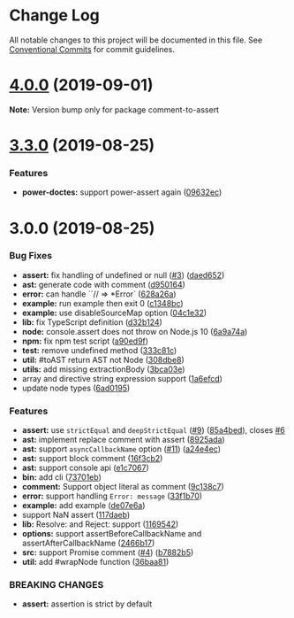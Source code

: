 # Change Log

All notable changes to this project will be documented in this file.
See [Conventional Commits](https://conventionalcommits.org) for commit guidelines.

# [4.0.0](https://github.com/azu/comment-to-assert/compare/v3.3.3...v4.0.0) (2019-09-01)

**Note:** Version bump only for package comment-to-assert





# [3.3.0](https://github.com/azu/comment-to-assert/compare/v3.2.1...v3.3.0) (2019-08-25)


### Features

* **power-doctes:** support power-assert again ([09632ec](https://github.com/azu/comment-to-assert/commit/09632ec))





# 3.0.0 (2019-08-25)


### Bug Fixes

* **assert:** fix handling of undefined or null ([#3](https://github.com/azu/comment-to-assert/issues/3)) ([daed652](https://github.com/azu/comment-to-assert/commit/daed652))
* **ast:** generate code with comment ([d950164](https://github.com/azu/comment-to-assert/commit/d950164))
* **error:** can handle ``// => *Error` ([628a26a](https://github.com/azu/comment-to-assert/commit/628a26a))
* **example:** run example then exit 0 ([c1348bc](https://github.com/azu/comment-to-assert/commit/c1348bc))
* **example:** use disableSourceMap option ([04c1e32](https://github.com/azu/comment-to-assert/commit/04c1e32))
* **lib:** fix TypeScript definition ([d32b124](https://github.com/azu/comment-to-assert/commit/d32b124))
* **node:** console.assert does not throw on Node.js 10 ([6a9a74a](https://github.com/azu/comment-to-assert/commit/6a9a74a))
* **npm:** fix npm test script ([a90ed9f](https://github.com/azu/comment-to-assert/commit/a90ed9f))
* **test:** remove undefined method ([333c81c](https://github.com/azu/comment-to-assert/commit/333c81c))
* **util:** #toAST return AST not Node ([308dbe8](https://github.com/azu/comment-to-assert/commit/308dbe8))
* **utils:** add missing extractionBody ([3bca03e](https://github.com/azu/comment-to-assert/commit/3bca03e))
* array and directive string expression support ([1a6efcd](https://github.com/azu/comment-to-assert/commit/1a6efcd))
* update node types ([6ad0195](https://github.com/azu/comment-to-assert/commit/6ad0195))


### Features

* **assert:** use `strictEqual` and `deepStrictEqual` ([#9](https://github.com/azu/comment-to-assert/issues/9)) ([85a4bed](https://github.com/azu/comment-to-assert/commit/85a4bed)), closes [#6](https://github.com/azu/comment-to-assert/issues/6)
* **ast:** implement replace comment with assert ([8925ada](https://github.com/azu/comment-to-assert/commit/8925ada))
* **ast:** support `asyncCallbackName` option ([#11](https://github.com/azu/comment-to-assert/issues/11)) ([a24e4ec](https://github.com/azu/comment-to-assert/commit/a24e4ec))
* **ast:** support block comment ([16f3cb2](https://github.com/azu/comment-to-assert/commit/16f3cb2))
* **ast:** support console api ([e1c7067](https://github.com/azu/comment-to-assert/commit/e1c7067))
* **bin:** add cli ([73701eb](https://github.com/azu/comment-to-assert/commit/73701eb))
* **comment:** Support object literal as comment ([9c138c7](https://github.com/azu/comment-to-assert/commit/9c138c7))
* **error:** support handling `Error: message` ([33f1b70](https://github.com/azu/comment-to-assert/commit/33f1b70))
* **example:** add example ([de07e6a](https://github.com/azu/comment-to-assert/commit/de07e6a))
* support NaN assert ([117daeb](https://github.com/azu/comment-to-assert/commit/117daeb))
* **lib:** Resolve: and Reject: support ([1169542](https://github.com/azu/comment-to-assert/commit/1169542))
* **options:** support assertBeforeCallbackName and assertAfterCallbackName ([2466b17](https://github.com/azu/comment-to-assert/commit/2466b17))
* **src:** support Promise comment ([#4](https://github.com/azu/comment-to-assert/issues/4)) ([b7882b5](https://github.com/azu/comment-to-assert/commit/b7882b5))
* **util:** add #wrapNode function ([36baa81](https://github.com/azu/comment-to-assert/commit/36baa81))


### BREAKING CHANGES

* **assert:** assertion is strict by default
